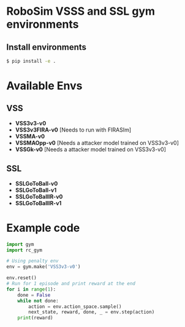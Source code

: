 # RoboSim VSSS and SSL gym environments

## Install environments

```bash
$ pip install -e .
```
# Available Envs
## VSS
- **VSS3v3-v0**
- **VSS3v3FIRA-v0** [Needs to run with FIRASIm]
- **VSSMA-v0**
- **VSSMAOpp-v0** [Needs a attacker model trained on VSS3v3-v0]
- **VSSGk-v0** [Needs a attacker model trained on VSS3v3-v0]
## SSL
- **SSLGoToBall-v0**
- **SSLGoToBall-v1**
- **SSLGoToBallIR-v0**
- **SSLGoToBallIR-v1**

# Example code
```python
import gym
import rc_gym

# Using penalty env
env = gym.make('VSS3v3-v0')

env.reset()
# Run for 1 episode and print reward at the end
for i in range(1):
    done = False
    while not done:
        action = env.action_space.sample()
        next_state, reward, done, _ = env.step(action)
    print(reward)
```
